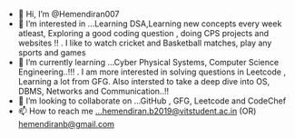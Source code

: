 - 👋 Hi, I’m @Hemendiran007
- 👀 I’m interested in ...Learning DSA,Learning new concepts every week atleast, Exploring a good coding question , doing CPS projects and websites !! . I like to watch cricket and Basketball matches, play any sports and games
- 🌱 I’m currently learning ...Cyber Physical Systems, Computer Science Engineering..!!! . I am more interested in solving questions in Leetcode , Learning a lot from GFG. Also intersted to take a deep dive into OS, DBMS, Networks and Communication..!!
- 💞️ I’m looking to collaborate on ...GitHub , GFG, Leetcode and CodeChef
- 📫 How to reach me ...hemendiran.b2019@vitstudent.ac.in (OR) hemendiranb@gmail.com

<!---
Hemendiran007/Hemendiran007 is a ✨ special ✨ repository because its `README.md` (this file) appears on your GitHub profile.
You can click the Preview link to take a look at your changes.
--->

